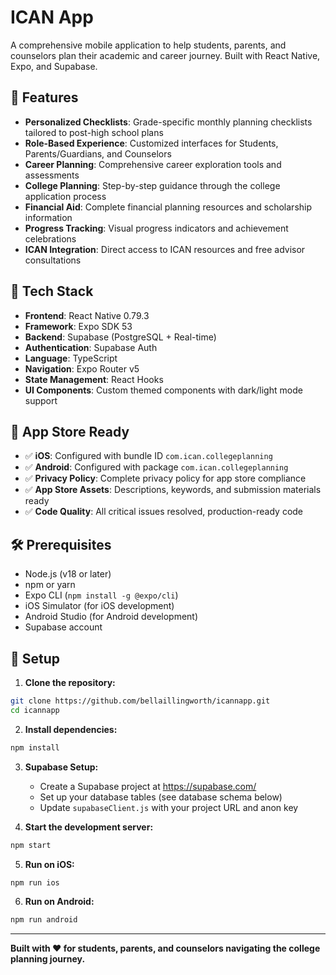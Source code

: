 # ICAN App

A comprehensive mobile application to help students, parents, and counselors plan their academic and career journey. Built with React Native, Expo, and Supabase.

## 🎯 Features

- **Personalized Checklists**: Grade-specific monthly planning checklists tailored to post-high school plans
- **Role-Based Experience**: Customized interfaces for Students, Parents/Guardians, and Counselors
- **Career Planning**: Comprehensive career exploration tools and assessments
- **College Planning**: Step-by-step guidance through the college application process
- **Financial Aid**: Complete financial planning resources and scholarship information
- **Progress Tracking**: Visual progress indicators and achievement celebrations
- **ICAN Integration**: Direct access to ICAN resources and free advisor consultations

## 🚀 Tech Stack

- **Frontend**: React Native 0.79.3
- **Framework**: Expo SDK 53
- **Backend**: Supabase (PostgreSQL + Real-time)
- **Authentication**: Supabase Auth
- **Language**: TypeScript
- **Navigation**: Expo Router v5
- **State Management**: React Hooks
- **UI Components**: Custom themed components with dark/light mode support

## 📱 App Store Ready

- ✅ **iOS**: Configured with bundle ID `com.ican.collegeplanning`
- ✅ **Android**: Configured with package `com.ican.collegeplanning`
- ✅ **Privacy Policy**: Complete privacy policy for app store compliance
- ✅ **App Store Assets**: Descriptions, keywords, and submission materials ready
- ✅ **Code Quality**: All critical issues resolved, production-ready code

## 🛠️ Prerequisites

- Node.js (v18 or later)
- npm or yarn
- Expo CLI (`npm install -g @expo/cli`)
- iOS Simulator (for iOS development)
- Android Studio (for Android development)
- Supabase account

## 🚀 Setup

1. **Clone the repository:**
```bash
git clone https://github.com/bellaillingworth/icannapp.git
cd icannapp
```

2. **Install dependencies:**
```bash
npm install
```

3. **Supabase Setup:**
   - Create a Supabase project at https://supabase.com/
   - Set up your database tables (see database schema below)
   - Update `supabaseClient.js` with your project URL and anon key

4. **Start the development server:**
```bash
npm start
```

5. **Run on iOS:**
```bash
npm run ios
```

6. **Run on Android:**
```bash
npm run android
```


---

**Built with ❤️ for students, parents, and counselors navigating the college planning journey.**
